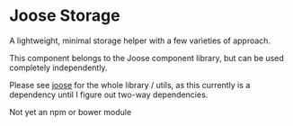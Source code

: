 # Joose Storage

A lightweight, minimal storage helper with a few varieties of approach.

This component belongs to the Joose component library, but can be used completely independently.

Please see [joose](https://github.com/scoobster17/joose) for the whole library / utils, as this currently is a dependency until I figure out two-way dependencies.

Not yet an npm or bower module